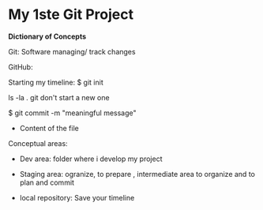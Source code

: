 # My 1ste Git Project

**Dictionary of Concepts**

Git: Software managing/ track changes

GitHub:

Starting my timeline: $ git init

ls -la . git don't start a new one 

$ git commit -m "meaningful message"

- Content of the file

Conceptual areas: 

- Dev area: folder where i develop my project 

- Staging area: ogranize, to prepare , intermediate area to organize and to plan and commit

- local repository: Save your timeline
